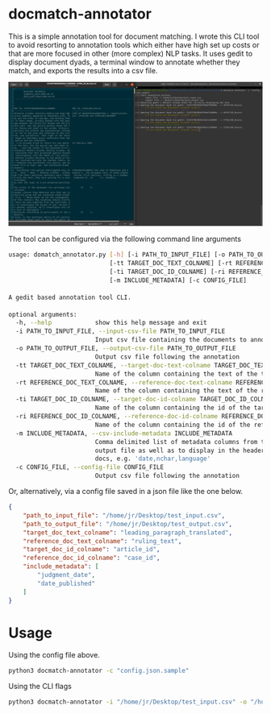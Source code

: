 # docmatch-annotator

This is a simple annotation tool for document matching. I wrote this CLI tool to avoid resorting to annotation tools which either have high set up costs or that are more focused in other (more complex) NLP tasks. It uses gedit to display document dyads, a terminal window to annotate whether they match, and exports the results into a csv file.

![How it looks](resources/figs/screenshot.png)


 The tool can be configured via the following command line arguments

```bash
usage: domatch_annotator.py [-h] [-i PATH_TO_INPUT_FILE] [-o PATH_TO_OUTPUT_FILE]
                            [-tt TARGET_DOC_TEXT_COLNAME] [-rt REFERENCE_DOC_TEXT_COLNAME]
                            [-ti TARGET_DOC_ID_COLNAME] [-ri REFERENCE_DOC_ID_COLNAME]
                            [-m INCLUDE_METADATA] [-c CONFIG_FILE]

A gedit based annotation tool CLI.

optional arguments:
  -h, --help            show this help message and exit
  -i PATH_TO_INPUT_FILE, --input-csv-file PATH_TO_INPUT_FILE
                        Input csv file containing the documents to annotate.
  -o PATH_TO_OUTPUT_FILE, --output-csv-file PATH_TO_OUTPUT_FILE
                        Output csv file following the annotation
  -tt TARGET_DOC_TEXT_COLNAME, --target-doc-text-colname TARGET_DOC_TEXT_COLNAME
                        Name of the column containing the text of the target document
  -rt REFERENCE_DOC_TEXT_COLNAME, --reference-doc-text-colname REFERENCE_DOC_TEXT_COLNAME
                        Name of the column containing the text of the reference document
  -ti TARGET_DOC_ID_COLNAME, --target-doc-id-colname TARGET_DOC_ID_COLNAME
                        Name of the column containing the id of the target document
  -ri REFERENCE_DOC_ID_COLNAME, --reference-doc-id-colname REFERENCE_DOC_ID_COLNAME
                        Name of the column containing the id of the reference document
  -m INCLUDE_METADATA, --csv-include-metadata INCLUDE_METADATA
                        Comma delimited list of metadata columns from the input file to keep in the
                        output file as well as to display in the header of the gedit window of the
                        docs, e.g. 'date,nchar,language'
  -c CONFIG_FILE, --config-file CONFIG_FILE
                        Output csv file following the annotation

```

Or, alternatively, via a config file saved in a json file like the one below.

```json
{
    "path_to_input_file": "/home/jr/Desktop/test_input.csv",
    "path_to_output_file": "/home/jr/Desktop/test_output.csv",
    "target_doc_text_colname": "leading_paragraph_translated",
    "reference_doc_text_colname": "ruling_text",
    "target_doc_id_colname": "article_id",
    "reference_doc_id_colname": "case_id",
    "include_metadata": [
        "judgment_date",
        "date_published"
    ]
}
```

# Usage

Using the config file above.

```bash
python3 docmatch-annotator -c "config.json.sample"
```

Using the CLI flags

```bash
python3 docmatch-annotator -i "/home/jr/Desktop/test_input.csv" -o "/home/jr/Desktop/test_output.csv" -tt "article_text" -rt "ruling_text" -ti "article_id" -ri "ruling_id" -m "judgment_date,date_published"
```
